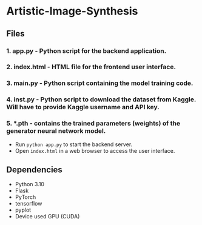 # Artistic-Image-Synthesis


## Files

### 1. app.py - Python script for the backend application.

### 2. index.html - HTML file for the frontend user interface.

### 3. main.py - Python script containing the model training code.

### 4. inst.py - Python script to download the dataset from Kaggle. Will have to provide Kaggle username and API key.

### 5. *.pth - contains the trained parameters (weights) of the generator neural network model.


- Run `python app.py` to start the backend server.
- Open `index.html` in a web browser to access the user interface.

## Dependencies

- Python 3.10
- Flask
- PyTorch
- tensorflow
- pyplot
- Device used GPU (CUDA)


